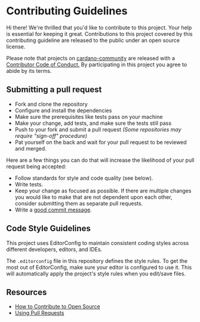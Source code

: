 # Contributing Guidelines

Hi there! We're thrilled that you'd like to contribute to this project. Your help is essential for keeping it great. Contributions to this project covered by this contributing guideline are released to
the public under an open source license.

Please note that projects on [cardano-community] are released with a [Contributor Code of Conduct.](coc)
By participating in this project you agree to abide by its terms.

[cardano-community]: https://cardano-community.github.io
[coc]: repos/.github/.github/CODE_OF_CONDUCT.md

## Submitting a pull request

- Fork and clone the repository
- Configure and install the dependencies
- Make sure the prerequisites like tests pass on your machine
- Make your change, add tests, and make sure the tests still pass
- Push to your fork and submit a pull request *(Some repositories may require "sign-off" procedure)*
- Pat yourself on the back and wait for your pull request to be reviewed and merged.

Here are a few things you can do that will increase the likelihood of your pull request being accepted:

- Follow standards for style and code quality (see below).
- Write tests.
- Keep your change as focused as possible. If there are multiple changes you would like to make
  that are not dependent upon each other, consider submitting them as separate pull requests.
- Write a [good commit message](http://tbaggery.com/2008/04/19/a-note-about-git-commit-messages.html).

## Code Style Guidelines

This project uses EditorConfig to maintain consistent coding styles across different developers, editors, and IDEs.

The `.editorconfig` file in this repository defines the style rules. To get the most out of EditorConfig, make sure your editor is configured to use it. This will automatically apply the project's style rules when you edit/save files.


## Resources

- [How to Contribute to Open Source](https://opensource.guide/how-to-contribute/)
- [Using Pull Requests](https://help.github.com/articles/about-pull-requests/)
